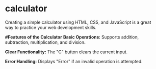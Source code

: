 # calculator
Creating a simple calculator using HTML, CSS, and JavaScript is a great way to practice your web development skills. 


**#Features of the Calculator**
**Basic Operations:** 
Supports addition, subtraction, multiplication, and division.

**Clear Functionality:**
The "C" button clears the current input.

**Error Handling:**
Displays "Error" if an invalid operation is attempted.


